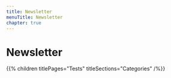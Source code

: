 ```yaml
---
title: Newsletter
menuTitle: Newsletter
chapter: true
---
```


# Newsletter

{{% children titlePages="Tests" titleSections="Categories" /%}}
